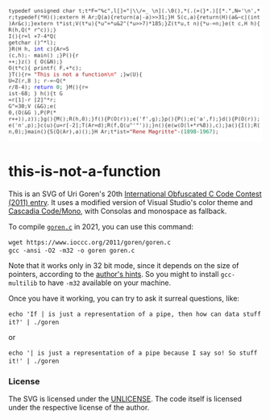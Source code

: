 <p align="center">
	<img alt="Picture of not a function" src="this-is-not-a-function.svg">
</p>

# this-is-not-a-function

This is an SVG of Uri Goren's 20th [International Obfuscated C Code Contest (2011) entry](https://www.ioccc.org/years.html). It uses a modified version of Visual Studio's color theme and [Cascadia Code/Mono](https://github.com/microsoft/cascadia-code), with Consolas and monospace as fallback.

To compile [`goren.c`](https://www.ioccc.org/2011/goren/goren.c) in 2021, you can use this command:
```shell
wget https://www.ioccc.org/2011/goren/goren.c
gcc -ansi -O2 -m32 -o goren goren.c
```
Note that it works only in 32 bit mode, since it depends on the size of pointers, according to the [author's hints](https://www.ioccc.org/2011/goren/hint.text). So you might to install `gcc-multilib` to have `-m32` available on your machine.

Once you have it working, you can try to ask it surreal questions, like:
```shell
echo 'If | is just a representation of a pipe, then how can data stuff it?' | ./goren
```

or
```shell
echo '| is just a representation of a pipe because I say so! So stuff it!' | ./goren
```


### License
The SVG is licensed under the [UNLICENSE](https://choosealicense.com/licenses/unlicense/). The code itself is licensed under the respective license of the author.
